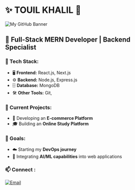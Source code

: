 # ✨ TOUIL KHALIL 👋  
![My GitHub Banner](https://media.licdn.com/dms/image/v2/C4E12AQF4fIBtY1na8A/article-cover_image-shrink_720_1280/article-cover_image-shrink_720_1280/0/1632149528981?e=1749081600&v=beta&t=idwF-SIu5m1X40RtqQokZFtFVArTleKCN1wtveDjFy8)


## 🚀 Full-Stack MERN Developer | Backend Specialist  

### 💼 Tech Stack:  
- 🖥 **Frontend:** React.js, Next.js  
- ⚙️ **Backend:** Node.js, Express.js  
- 🗄 **Database:** MongoDB  
- 🛠 **Other Tools:** Git,  

### 🔧 Current Projects:  
- 🛒 Developing an **E-commerce Platform**  
- 🎓 Building an **Online Study Platform**  

### 🌟 Goals:  
- ☁️ Starting my **DevOps journey**  
- 🤖 Integrating **AI/ML capabilities** into web applications  


### 📫 Connect :  

[![Email](https://img.shields.io/badge/Email-khaliltouil2004s@gmail.com-red?style=for-the-badge&logo=gmail)](mailto:khaliltouil2004s@gmail.com)
